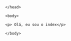 
<!DOCTYPE html>
<html>
	<head>
		<meta charset="utf-8">
		<title>Mirror Fashion</title>
		<link rel="stylesheet" href="estilos_H.css">
		<link rel="icon" href="imagens/5.ico" type="image/x-icon" />
	
	</head>
	
	<body>
	
	<p> Olá, eu sou o index</p>
	
	</body>
